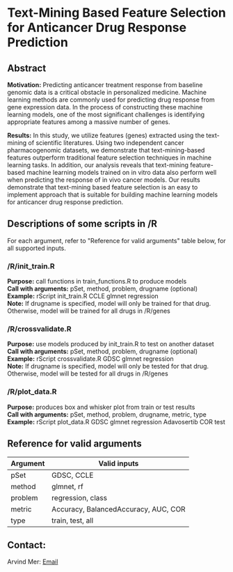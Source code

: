 # Text-Mining Based Feature Selection for Anticancer Drug Response Prediction 

## Abstract

**Motivation:** Predicting anticancer treatment response from baseline genomic data is a
critical obstacle in personalized medicine. Machine learning methods are
commonly used for predicting drug response from gene expression data. In the
process of constructing these machine learning models, one of the most
significant challenges is identifying appropriate features among a massive
number of genes.

**Results:** In this study, we utilize features (genes) extracted using the text-mining of
scientific literatures. Using two independent cancer pharmacogenomic datasets,
we demonstrate that text-mining-based features outperform traditional feature
selection techniques in machine learning tasks. In addition, our analysis
reveals that text-mining feature-based machine learning models trained on in
vitro data also perform well when predicting the response of in vivo cancer
models. Our results demonstrate that text-mining based feature selection is an
easy to implement approach that is suitable for building machine learning
models for anticancer drug response prediction.

## Descriptions of some scripts in /R

For each argument, refer to "Reference for valid arguments" table below, for all supported inputs.  

### /R/init_train.R  
**Purpose:** call functions in train_functions.R to produce models  
**Call with arguments:** pSet, method, problem, drugname (optional)  
**Example:** rScript init_train.R CCLE glmnet regression  
**Note:** If drugname is specified, model will only be trained for that drug. Otherwise, model will be trained for all drugs in /R/genes  

### /R/crossvalidate.R  
**Purpose:** use models produced by init_train.R to test on another dataset  
**Call with arguments:** pSet, method, problem, drugname (optional)  
**Example:** rScript crossvalidate.R GDSC glmnet regression  
**Note:** If drugname is specified, model will only be tested for that drug. Otherwise, model will be tested for all drugs in /R/genes  

### /R/plot_data.R  
**Purpose:** produces box and whisker plot from train or test results   
**Call with arguments:** pSet, method, problem, drugname, metric, type  
**Example:** rScript plot_data.R GDSC glmnet regression Adavosertib COR test

## Reference for valid arguments  
| Argument  | Valid inputs |
| ------------- | ------------- |
| pSet  | GDSC, CCLE  |
| method  | glmnet, rf  |
| problem | regression, class  |
| metric | Accuracy, BalancedAccuracy, AUC, COR  |
| type | train, test, all  |

## Contact:

Arvind Mer: [Email](mailto:amer@uottawa.ca)
